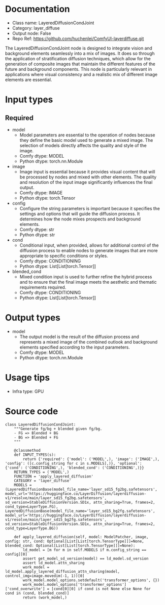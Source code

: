 # Documentation
- Class name: LayeredDiffusionCondJoint
- Category: layer_diffuse
- Output node: False
- Repo Ref: https://github.com/huchenlei/ComfyUI-layerdiffuse.git

The LayeredDiffusionCondJoint node is designed to integrate vision and background elements seamlessly into a mix of images. It does so through the application of stratification diffusion techniques, which allow for the generation of composite images that maintain the different features of the future and background components. This node is particularly relevant in applications where visual consistency and a realistic mix of different image elements are essential.

# Input types
## Required
- model
    - Model parameters are essential to the operation of nodes because they define the basic model used to generate a mixed image. The selection of models directly affects the quality and style of the image.
    - Comfy dtype: MODEL
    - Python dtype: torch.nn.Module
- image
    - Image input is essential because it provides visual content that will be processed by nodes and mixed with other elements. The quality and resolution of the input image significantly influences the final output.
    - Comfy dtype: IMAGE
    - Python dtype: torch.Tensor
- config
    - Configure the string parameters is important because it specifies the settings and options that will guide the diffusion process. It determines how the node mixes prospects and background elements.
    - Comfy dtype: str
    - Python dtype: str
- cond
    - Conditional input, when provided, allows for additional control of the diffusion process to enable nodes to generate images that are more appropriate to specific conditions or styles.
    - Comfy dtype: CONDITIONING
    - Python dtype: List[List[torch.Tensor]]
- blended_cond
    - Mixed condition input is used to further refine the hybrid process and to ensure that the final image meets the aesthetic and thematic requirements required.
    - Comfy dtype: CONDITIONING
    - Python dtype: List[List[torch.Tensor]]

# Output types
- model
    - The output model is the result of the diffusion process and represents a mixed image of the combined outlook and background elements specified according to the input parameters.
    - Comfy dtype: MODEL
    - Python dtype: torch.nn.Module

# Usage tips
- Infra type: GPU

# Source code
```
class LayeredDiffusionCondJoint:
    """Generate fg/bg + blended given fg/bg.
    - FG => Blended + BG
    - BG => Blended + FG
    """

    @classmethod
    def INPUT_TYPES(s):
        return {'required': {'model': ('MODEL',), 'image': ('IMAGE',), 'config': ([c.config_string for c in s.MODELS],)}, 'optional': {'cond': ('CONDITIONING',), 'blended_cond': ('CONDITIONING',)}}
    RETURN_TYPES = ('MODEL',)
    FUNCTION = 'apply_layered_diffusion'
    CATEGORY = 'layer_diffuse'
    MODELS = (LayeredDiffusionBase(model_file_name='layer_sd15_fg2bg.safetensors', model_url='https://huggingface.co/LayerDiffusion/layerdiffusion-v1/resolve/main/layer_sd15_fg2bg.safetensors', sd_version=StableDiffusionVersion.SD1x, attn_sharing=True, frames=2, cond_type=LayerType.FG), LayeredDiffusionBase(model_file_name='layer_sd15_bg2fg.safetensors', model_url='https://huggingface.co/LayerDiffusion/layerdiffusion-v1/resolve/main/layer_sd15_bg2fg.safetensors', sd_version=StableDiffusionVersion.SD1x, attn_sharing=True, frames=2, cond_type=LayerType.BG))

    def apply_layered_diffusion(self, model: ModelPatcher, image, config: str, cond: Optional[List[List[torch.TensorType]]]=None, blended_cond: Optional[List[List[torch.TensorType]]]=None):
        ld_model = [m for m in self.MODELS if m.config_string == config][0]
        assert get_model_sd_version(model) == ld_model.sd_version
        assert ld_model.attn_sharing
        work_model = ld_model.apply_layered_diffusion_attn_sharing(model, control_img=image.movedim(-1, 1))[0]
        work_model.model_options.setdefault('transformer_options', {})
        work_model.model_options['transformer_options']['cond_overwrite'] = [cond[0][0] if cond is not None else None for cond in (cond, blended_cond)]
        return (work_model,)
```